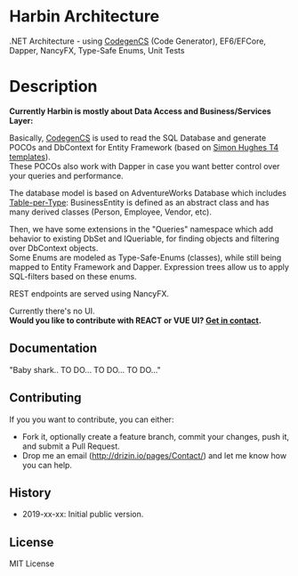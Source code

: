 # Harbin Architecture
.NET Architecture - using [CodegenCS](https://github.com/Drizin/CodegenCS/) (Code Generator), EF6/EFCore, Dapper, NancyFX, Type-Safe Enums, Unit Tests

# Description

**Currently Harbin is mostly about Data Access and Business/Services Layer:**

Basically, [CodegenCS](https://github.com/Drizin/CodegenCS/) is used to read the SQL Database and generate POCOs and DbContext for Entity Framework (based on [Simon Hughes T4 templates](https://github.com/sjh37/EntityFramework-Reverse-POCO-Code-First-Generator)).  
These POCOs also work with Dapper in case you want better control over your queries and performance.  

The database model is based on AdventureWorks Database which includes [Table-per-Type](https://weblogs.asp.net/manavi/inheritance-mapping-strategies-with-entity-framework-code-first-ctp5-part-2-table-per-type-tpt): BusinessEntity is defined as an abstract class and has many derived classes (Person, Employee, Vendor, etc).  

Then, we have some extensions in the "Queries" namespace which add behavior to existing DbSet<T> and IQueriable<T>, for finding objects and filtering over DbContext objects.  
Some Enums are modeled as Type-Safe-Enums (classes), while still being mapped to Entity Framework and Dapper. Expression trees allow us to apply SQL-filters based on these enums.  
  
REST endpoints are served using NancyFX.  

Currently there's no UI.  
**Would you like to contribute with REACT or VUE UI? [Get in contact](http://drizin.io/pages/Contact/).**



## Documentation

"Baby shark.. TO DO... TO DO... TO DO..."

## Contributing

If you you want to contribute, you can either:
- Fork it, optionally create a feature branch, commit your changes, push it, and submit a Pull Request.
- Drop me an email (http://drizin.io/pages/Contact/) and let me know how you can help. 



## History
- 2019-xx-xx: Initial public version. 

## License
MIT License
